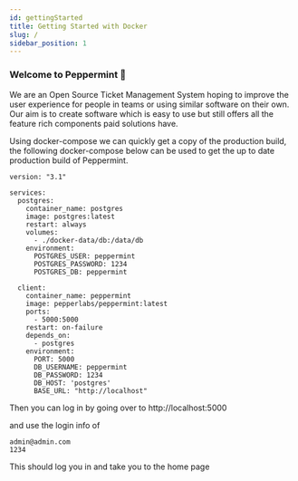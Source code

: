 ```yaml
---
id: gettingStarted
title: Getting Started with Docker
slug: /
sidebar_position: 1 
---
```


### Welcome to Peppermint 🍵
We are an Open Source Ticket Management System hoping to improve the user experience for people in teams or using similar software on their own. Our aim is to create software which is easy to use but still offers all the feature rich components paid solutions have.   

Using docker-compose we can quickly get a copy of the production build, the following docker-compose below can be used to get the up to date production build of Peppermint.


```
version: "3.1"

services:
  postgres:
    container_name: postgres
    image: postgres:latest
    restart: always
    volumes:
      - ./docker-data/db:/data/db
    environment: 
      POSTGRES_USER: peppermint
      POSTGRES_PASSWORD: 1234
      POSTGRES_DB: peppermint

  client:
    container_name: peppermint
    image: pepperlabs/peppermint:latest
    ports:
      - 5000:5000
    restart: on-failure
    depends_on:
      - postgres
    environment:
      PORT: 5000
      DB_USERNAME: peppermint
      DB_PASSWORD: 1234
      DB_HOST: 'postgres'
      BASE_URL: "http://localhost"
```

Then you can log in by going over to http://localhost:5000

and use the login info of 

```
admin@admin.com
1234
```

This should log you in and take you to the home page
